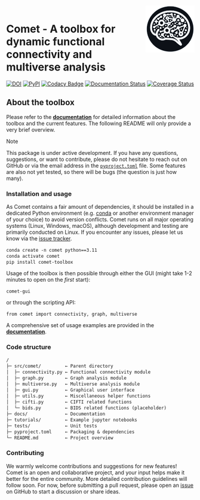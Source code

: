 <div style="padding-top:1em; padding-bottom: 0.5em;">
<img src="src/comet/data/img/logo.svg" width =130 align="right" />
</div>

# Comet - A toolbox for dynamic functional connectivity and multiverse analysis

[![DOI](https://img.shields.io/badge/DOI-10.1101%2F2024.01.21.576546-blue?logo=arxiv)](https://doi.org/10.1101/2024.01.21.576546) [![PyPI](https://img.shields.io/badge/PyPI-comet--toolbox-orange?logo=PyPI)](https://pypi.org/project/comet-toolbox/)
[![Codacy Badge](https://app.codacy.com/project/badge/Grade/2e766745c5c04d4786ea28f7135c193e)](https://app.codacy.com/gh/mibur1/comet/dashboard?utm_source=gh&utm_medium=referral&utm_content=&utm_campaign=Badge_grade) [![Documentation Status](https://readthedocs.org/projects/comet-toolbox/badge/?version=latest)](https://comet-toolbox.readthedocs.io/en/latest/) [![Coverage Status](https://coveralls.io/repos/github/mibur1/dfc-multiverse/badge.svg?branch=main)](https://coveralls.io/github/mibur1/dfc-multiverse?branch=main)


## About the toolbox

Please refer to the **[documentation](https://comet-toolbox.readthedocs.io/en/latest/)** for detailed information about the toolbox and the current features. The following README will only provide a very brief overview.

> [!NOTE]
> This package is under active development. If you have any questions, suggestions, or want to contribute, please do not hesitate to reach out on GitHub or via the email address in the [`pyproject.toml`](https://github.com/mibur1/dfc-multiverse/blob/main/pyproject.toml) file. Some features are also not yet tested, so there will be bugs (the question is just how many).


### Installation and usage

As Comet contains a fair amount of dependencies, it should be installed in a dedicated Python environment (e.g. [conda](https://conda-forge.org/download) or another environment manager of your choice) to avoid version conflicts. Comet runs on all major operating systems (Linux, Windows, macOS), although development and testing are primarily conducted on Linux. If you encounter any issues, please let us know via the [issue tracker](https://github.com/mibur1/comet/issues).

```
conda create -n comet python==3.11
conda activate comet
pip install comet-toolbox
```

Usage of the toolbox is then possible through either the GUI (might take 1-2 minutes to open on the *first* start):

```
comet-gui
```

or through the scripting API:

```{code}python
from comet import connectivity, graph, multiverse
```

A comprehensive set of usage examples are provided in the **[documentation](https://github.com/mibur1/dfc-multiverse/tree/main/tutorials)**.

### Code structure

```{code}   
/
├─ src/comet/         ← Parent directory
│  ├─ connectivity.py ← Functional connectivity module
│  ├─ graph.py        ← Graph analysis module
│  ├─ multiverse.py   ← Multiverse analysis module
│  ├─ gui.py          ← Graphical user interface
│  ├─ utils.py        ← Miscellaneous helper functions
│  ├─ cifti.py        ← CIFTI related functions
│  └─ bids.py         ← BIDS related functions (placeholder)
├─ docs/              ← Documentation
├─ tutorials/         ← Example jupyter notebooks
├─ tests/             ← Unit tests
├─ pyproject.toml     ← Packaging & dependencies
└─ README.md          ← Project overview
```

### Contributing

We warmly welcome contributions and suggestions for new features! Comet is an open and collaborative project, and your input helps make it better for the entire community.
More detailed contribution guidelines will follow soon. For now, before submitting a pull request, please open an [issue](https://github.com/mibur1/comet/issues) on GitHub to start a discussion or share ideas.
